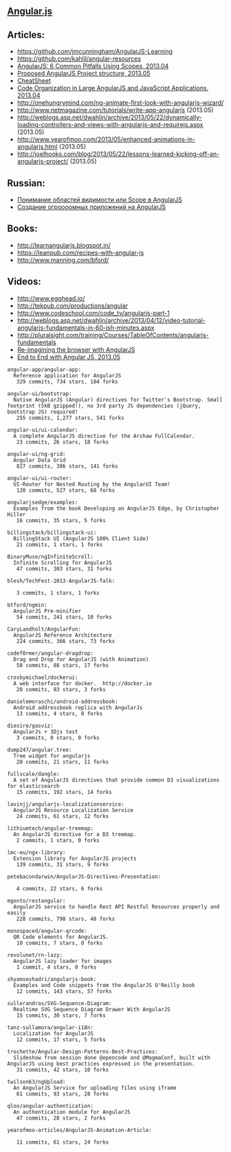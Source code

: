 ## [Angular.js](http://angularjs.org/)


## Articles:
  - https://github.com/jmcunningham/AngularJS-Learning
  - https://github.com/kahlil/angular-resources
  - [AngularJS: 6 Common Pitfalls Using Scopes, 2013.04](http://thenittygritty.co/angularjs-pitfalls-using-scopes)
  - [Proposed AngularJS Project structure, 2013.05](http://www.blogeek.com.ar/2013/05/18/proposed-angulars-project-structure/)
  - [CheatSheet](http://www.cheatography.com/proloser/cheat-sheets/angularjs/)
  - [Code Organization in Large AngularJS and JavaScript Applications, 2013.04](http://cliffmeyers.com/blog/2013/4/21/code-organization-angularjs-javascript)
  - http://onehungrymind.com/ng-animate-first-look-with-angularjs-wizard/
  - http://www.netmagazine.com/tutorials/write-app-angularjs (2013.05)
  - http://weblogs.asp.net/dwahlin/archive/2013/05/22/dynamically-loading-controllers-and-views-with-angularjs-and-requirejs.aspx (2013.05)
  - http://www.yearofmoo.com/2013/05/enhanced-animations-in-angularjs.html (2013.05)
  - http://joelhooks.com/blog/2013/05/22/lessons-learned-kicking-off-an-angularjs-project/ (2013.05)

## Russian:
  - [Понимание областей видимости или Scope в AngularJS](http://habrahabr.ru/post/182670/)
  - [Создание огроооомных приложений на AngularJS](http://habrahabr.ru/post/182556/)

## Books:
  - http://learnangularjs.blogspot.in/
  - https://leanpub.com/recipes-with-angular-js
  - http://www.manning.com/bford/

## Videos:
  - http://www.egghead.io/
  - http://tekpub.com/productions/angular
  - http://www.codeschool.com/code_tv/angularjs-part-1
  - http://weblogs.asp.net/dwahlin/archive/2013/04/12/video-tutorial-angularjs-fundamentals-in-60-ish-minutes.aspx
  - http://pluralsight.com/training/Courses/TableOfContents/angularjs-fundamentals
  - [Re-imagining the browser with AngularJS](http://parleys.com/play/5148922b0364bc17fc56c91b/chapter37/about)
  - [End to End with Angular JS, 2013.05](http://www.youtube.com/watch?v=hqAyiqUs93c)



<!-- PROJECTS_LIST -->
    angular-app/angular-app:
      Reference application for AngularJS
       329 commits, 734 stars, 184 forks

    angular-ui/bootstrap:
      Native AngularJS (Angular) directives for Twitter's Bootstrap. Small footprint (5kB gzipped!), no 3rd party JS dependencies (jQuery, bootstrap JS) required!
       255 commits, 1,277 stars, 541 forks

    angular-ui/ui-calendar:
      A complete AngularJS directive for the Arshaw FullCalendar.
       23 commits, 26 stars, 18 forks

    angular-ui/ng-grid:
      Angular Data Grid
       827 commits, 386 stars, 141 forks

    angular-ui/ui-router:
      UI-Router for Nested Routing by the AngularUI Team!
       120 commits, 527 stars, 68 forks

    angularjsedge/examples:
      Examples from the book Developing an AngularJS Edge, by Christopher Hiller
       16 commits, 35 stars, 5 forks

    billingstack/billingstack-ui:
      BillingStack UI (AngularJS 100% Client Side)
       21 commits, 1 stars, 1 forks

    BinaryMuse/ngInfiniteScroll:
      Infinite Scrolling for AngularJS
       47 commits, 303 stars, 31 forks

    blesh/TechFest-2013-AngularJS-Talk:

       3 commits, 1 stars, 1 forks

    btford/ngmin:
      AngularJS Pre-minifier
       54 commits, 241 stars, 10 forks

    CaryLandholt/AngularFun:
      AngularJS Reference Architecture
       224 commits, 366 stars, 73 forks

    codef0rmer/angular-dragdrop:
      Drag and Drop for AngularJS (with Animation)
       50 commits, 88 stars, 17 forks

    crosbymichael/dockerui:
      A web interface for docker.  http://docker.io
       20 commits, 83 stars, 3 forks

    danielemoraschi/android-addressbook:
      Android addressbook replica with AngularJs
       13 commits, 4 stars, 0 forks

    diesire/gasviz:
      AngularJs + 3Djs test
       3 commits, 0 stars, 0 forks

    dump247/angular.tree:
      Tree widget for angularjs
       20 commits, 21 stars, 11 forks

    fullscale/dangle:
      A set of AngularJS directives that provide common D3 visualizations for elasticsearch
       15 commits, 192 stars, 14 forks

    lavinjj/angularjs-localizationservice:
      AngularJS Resource Localization Service
       24 commits, 61 stars, 12 forks

    lithiumtech/angular-treemap:
      An AngularJS directive for a D3 treemap.
       2 commits, 1 stars, 0 forks

    lmc-eu/ngx-library:
      Extension library for AngularJS projects
       139 commits, 31 stars, 9 forks

    petebacondarwin/AngularJS-Directives-Presentation:

       4 commits, 22 stars, 6 forks

    mgonto/restangular:
      AngularJS service to handle Rest API Restful Resources properly and easily
       228 commits, 798 stars, 48 forks

    monospaced/angular-qrcode:
      QR Code elements for AngularJS.
       10 commits, 7 stars, 0 forks

    revolunet/rn-lazy:
      AngularJS lazy loader for images
       1 commit, 4 stars, 0 forks

    shyamseshadri/angularjs-book:
      Examples and Code snippets from the AngularJS O'Reilly book
       12 commits, 143 stars, 57 forks

    sullerandras/SVG-Sequence-Diagram:
      Realtime SVG Sequence Diagram Drawer With AngularJS
       15 commits, 30 stars, 7 forks

    tanz-sullamora/angular-i18n:
      Localization for AngularJS
       12 commits, 17 stars, 5 forks

    trochette/Angular-Design-Patterns-Best-Practices:
      Slideshow from session done @opencode and @MagmaConf, built with AngularJS using best practices expressed in the presentation.
       31 commits, 42 stars, 10 forks

    twilson63/ngUpload:
      An AngularJS Service for uploading files using iframe
       61 commits, 93 stars, 28 forks

    qloo/angular-authentication:
      An authentication module for AngularJS
       47 commits, 28 stars, 2 forks

    yearofmoo-articles/AngularJS-Animation-Article:

       11 commits, 61 stars, 24 forks
<!-- PROJECTS_LIST_END -->